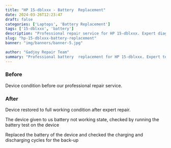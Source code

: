 ```yaml
---
title: "HP 15-dblxxx - Battery  Replacement"
date: 2024-03-26T12:23:47
draft: false
categories: ['Laptops', 'Battery Replacement']
tags: ['15-dblxxx', 'battery']
description: "Professional repair service for HP 15-dblxxx. Expert diagnosis and quality repairs in Bangalore."
slug: "hp-15-dblxxx-battery-replacement"
banner: "img/banners/banner-5.jpg"

author: "Gadjoy Repair Team"
summary: "Professional battery  replacement for HP 15-dblxxx. Expert technicians, quality parts, warranty included."
---
```


### Before

Device condition before our professional repair service.

### After

Device restored to full working condition after expert repair.

The device given to us battery not working state, checked by running the battery test on the device

Replaced the battery of the device and checked the charging and discharging cycles for the back-up
